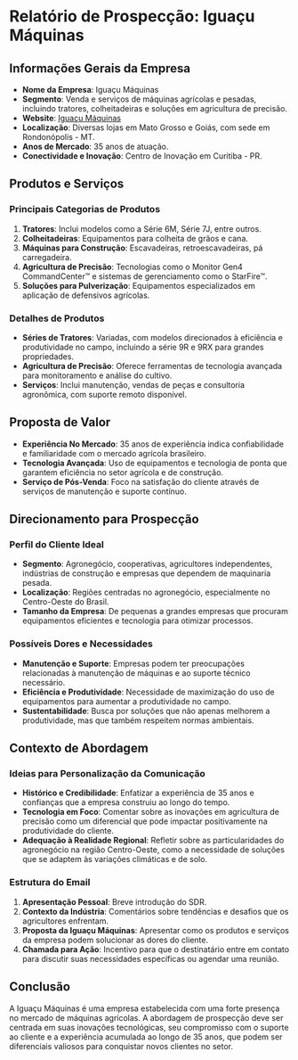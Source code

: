 # Relatório de Prospecção: Iguaçu Máquinas

## Informações Gerais da Empresa
- **Nome da Empresa**: Iguaçu Máquinas
- **Segmento**: Venda e serviços de máquinas agrícolas e pesadas, incluindo tratores, colheitadeiras e soluções em agricultura de precisão.
- **Website**: [Iguaçu Máquinas](http://www.iguacumaquinas.com.br)
- **Localização**: Diversas lojas em Mato Grosso e Goiás, com sede em Rondonópolis - MT.
- **Anos de Mercado**: 35 anos de atuação.
- **Conectividade e Inovação**: Centro de Inovação em Curitiba - PR.

## Produtos e Serviços
### Principais Categorias de Produtos
1. **Tratores**: Inclui modelos como a Série 6M, Série 7J, entre outros.
2. **Colheitadeiras**: Equipamentos para colheita de grãos e cana.
3. **Máquinas para Construção**: Escavadeiras, retroescavadeiras, pá carregadeira.
4. **Agricultura de Precisão**: Tecnologias como o Monitor Gen4 CommandCenter™ e sistemas de gerenciamento como o StarFire™.
5. **Soluções para Pulverização**: Equipamentos especializados em aplicação de defensivos agrícolas.

### Detalhes de Produtos
- **Séries de Tratores**: Variadas, com modelos direcionados à eficiência e produtividade no campo, incluindo a série 9R e 9RX para grandes propriedades.
- **Agricultura de Precisão**: Oferece ferramentas de tecnologia avançada para monitoramento e análise do cultivo.
- **Serviços**: Inclui manutenção, vendas de peças e consultoria agronômica, com suporte remoto disponível.

## Proposta de Valor
- **Experiência No Mercado**: 35 anos de experiência indica confiabilidade e familiaridade com o mercado agrícola brasileiro.
- **Tecnologia Avançada**: Uso de equipamentos e tecnologia de ponta que garantem eficiência no setor agrícola e de construção.
- **Serviço de Pós-Venda**: Foco na satisfação do cliente através de serviços de manutenção e suporte contínuo.

## Direcionamento para Prospecção
### Perfil do Cliente Ideal
- **Segmento**: Agronegócio, cooperativas, agricultores independentes, indústrias de construção e empresas que dependem de maquinaria pesada.
- **Localização**: Regiões centradas no agronegócio, especialmente no Centro-Oeste do Brasil.
- **Tamanho da Empresa**: De pequenas a grandes empresas que procuram equipamentos eficientes e tecnologia para otimizar processos.

### Possíveis Dores e Necessidades
- **Manutenção e Suporte**: Empresas podem ter preocupações relacionadas à manutenção de máquinas e ao suporte técnico necessário.
- **Eficiência e Produtividade**: Necessidade de maximização do uso de equipamentos para aumentar a produtividade no campo.
- **Sustentabilidade**: Busca por soluções que não apenas melhorem a produtividade, mas que também respeitem normas ambientais.

## Contexto de Abordagem
### Ideias para Personalização da Comunicação
- **Histórico e Credibilidade**: Enfatizar a experiência de 35 anos e confianças que a empresa construiu ao longo do tempo.
- **Tecnologia em Foco**: Comentar sobre as inovações em agricultura de precisão como um diferencial que pode impactar positivamente na produtividade do cliente.
- **Adequação à Realidade Regional**: Refletir sobre as particularidades do agronegócio na região Centro-Oeste, como a necessidade de soluções que se adaptem às variações climáticas e de solo.

### Estrutura do Email
1. **Apresentação Pessoal**: Breve introdução do SDR.
2. **Contexto da Indústria**: Comentários sobre tendências e desafios que os agricultores enfrentam.
3. **Proposta da Iguaçu Máquinas**: Apresentar como os produtos e serviços da empresa podem solucionar as dores do cliente.
4. **Chamada para Ação**: Incentivo para que o destinatário entre em contato para discutir suas necessidades específicas ou agendar uma reunião.

## Conclusão
A Iguaçu Máquinas é uma empresa estabelecida com uma forte presença no mercado de máquinas agrícolas. A abordagem de prospecção deve ser centrada em suas inovações tecnológicas, seu compromisso com o suporte ao cliente e a experiência acumulada ao longo de 35 anos, que podem ser diferenciais valiosos para conquistar novos clientes no setor.